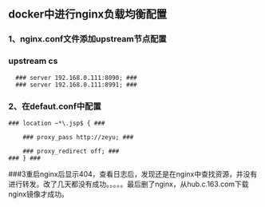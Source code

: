 ## docker中进行nginx负载均衡配置 ##
### 1、nginx.conf文件添加upstream节点配置 ###
### upstream cs ###
      ### server 192.168.0.111:8090; ###
      ### server 192.168.0.111:8991; ###
### 2、在defaut.conf中配置 ###
    ### location ~*\.jsp$ { ###

        ### proxy_pass http://zeyu; ###

        ### proxy_redirect off; ###
    ### } ###
###3重启nginx后显示404，查看日志后，发现还是在nginx中查找资源，并没有进行转发。改了几天都没有成功。。。。。最后删了nginx，从hub.c.163.com下载nginx镜像才成功。
 
 





